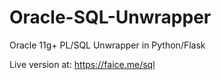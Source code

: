 # Oracle-SQL-Unwrapper
Oracle 11g+ PL/SQL Unwrapper in Python/Flask


Live version at: https://faice.me/sql
